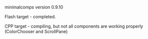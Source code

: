 minimalcomps version 0.9.10

Flash target - completed.

CPP target - compiling, but not all components are working properly (ColorChooser and ScrollPane)